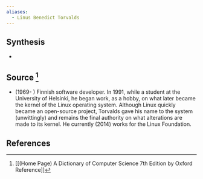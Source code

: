 ```yaml
---
aliases:
  - Linus Benedict Torvalds
---
```

## Synthesis
- 
## Source [^1]
- (1969- ) Finnish software developer. In 1991, while a student at the University of Helsinki, he began work, as a hobby, on what later became the kernel of the Linux operating system. Although Linux quickly became an open-source project, Torvalds gave his name to the system (unwittingly) and remains the final authority on what alterations are made to its kernel. He currently (2014) works for the Linux Foundation.
## References

[^1]: [[(Home Page) A Dictionary of Computer Science 7th Edition by Oxford Reference]]